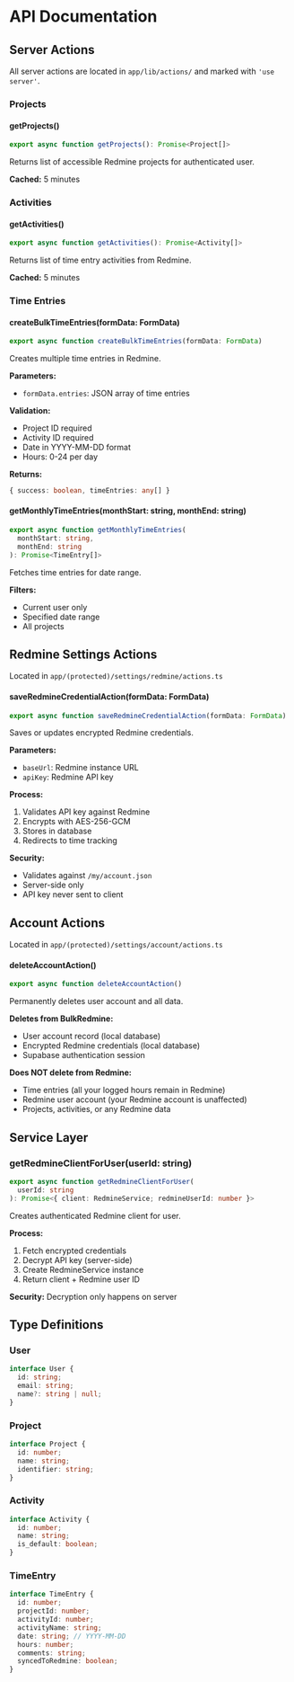 # API Documentation

## Server Actions

All server actions are located in `app/lib/actions/` and marked with `'use server'`.

### Projects

#### getProjects()
```typescript
export async function getProjects(): Promise<Project[]>
```

Returns list of accessible Redmine projects for authenticated user.

**Cached:** 5 minutes

### Activities

#### getActivities()
```typescript
export async function getActivities(): Promise<Activity[]>
```

Returns list of time entry activities from Redmine.

**Cached:** 5 minutes

### Time Entries

#### createBulkTimeEntries(formData: FormData)
```typescript
export async function createBulkTimeEntries(formData: FormData)
```

Creates multiple time entries in Redmine.

**Parameters:**
- `formData.entries`: JSON array of time entries

**Validation:**
- Project ID required
- Activity ID required
- Date in YYYY-MM-DD format
- Hours: 0-24 per day

**Returns:**
```typescript
{ success: boolean, timeEntries: any[] }
```

#### getMonthlyTimeEntries(monthStart: string, monthEnd: string)
```typescript
export async function getMonthlyTimeEntries(
  monthStart: string,
  monthEnd: string
): Promise<TimeEntry[]>
```

Fetches time entries for date range.

**Filters:**
- Current user only
- Specified date range
- All projects

## Redmine Settings Actions

Located in `app/(protected)/settings/redmine/actions.ts`

#### saveRedmineCredentialAction(formData: FormData)
```typescript
export async function saveRedmineCredentialAction(formData: FormData)
```

Saves or updates encrypted Redmine credentials.

**Parameters:**
- `baseUrl`: Redmine instance URL
- `apiKey`: Redmine API key

**Process:**
1. Validates API key against Redmine
2. Encrypts with AES-256-GCM
3. Stores in database
4. Redirects to time tracking

**Security:**
- Validates against `/my/account.json`
- Server-side only
- API key never sent to client

## Account Actions

Located in `app/(protected)/settings/account/actions.ts`

#### deleteAccountAction()
```typescript
export async function deleteAccountAction()
```

Permanently deletes user account and all data.

**Deletes from BulkRedmine:**
- User account record (local database)
- Encrypted Redmine credentials (local database)
- Supabase authentication session

**Does NOT delete from Redmine:**
- Time entries (all your logged hours remain in Redmine)
- Redmine user account (your Redmine account is unaffected)
- Projects, activities, or any Redmine data

## Service Layer

### getRedmineClientForUser(userId: string)
```typescript
export async function getRedmineClientForUser(
  userId: string
): Promise<{ client: RedmineService; redmineUserId: number }>
```

Creates authenticated Redmine client for user.

**Process:**
1. Fetch encrypted credentials
2. Decrypt API key (server-side)
3. Create RedmineService instance
4. Return client + Redmine user ID

**Security:** Decryption only happens on server

## Type Definitions

### User
```typescript
interface User {
  id: string;
  email: string;
  name?: string | null;
}
```

### Project
```typescript
interface Project {
  id: number;
  name: string;
  identifier: string;
}
```

### Activity
```typescript
interface Activity {
  id: number;
  name: string;
  is_default: boolean;
}
```

### TimeEntry
```typescript
interface TimeEntry {
  id: number;
  projectId: number;
  activityId: number;
  activityName: string;
  date: string; // YYYY-MM-DD
  hours: number;
  comments: string;
  syncedToRedmine: boolean;
}
```
